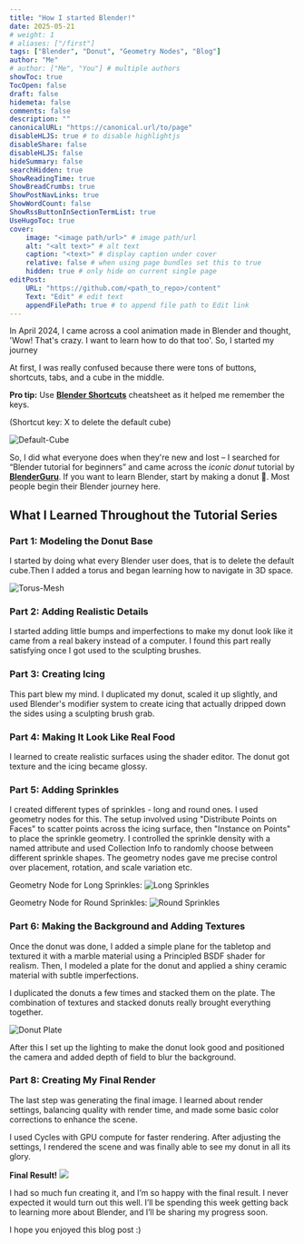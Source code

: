 ```yaml
---
title: "How I started Blender!"
date: 2025-05-21
# weight: 1
# aliases: ["/first"]
tags: ["Blender", "Donut", "Geometry Nodes", "Blog"]
author: "Me"
# author: ["Me", "You"] # multiple authors
showToc: true
TocOpen: false
draft: false
hidemeta: false
comments: false
description: ""
canonicalURL: "https://canonical.url/to/page"
disableHLJS: true # to disable highlightjs
disableShare: false
disableHLJS: false
hideSummary: false
searchHidden: true
ShowReadingTime: true
ShowBreadCrumbs: true
ShowPostNavLinks: true
ShowWordCount: false
ShowRssButtonInSectionTermList: true
UseHugoToc: true
cover:
    image: "<image path/url>" # image path/url
    alt: "<alt text>" # alt text
    caption: "<text>" # display caption under cover
    relative: false # when using page bundles set this to true
    hidden: true # only hide on current single page
editPost:
    URL: "https://github.com/<path_to_repo>/content"
    Text: "Edit" # edit text
    appendFilePath: true # to append file path to Edit link
---
```


In April 2024, I came across a cool animation made in Blender and thought, 'Wow! That's crazy. I want to learn how to do that too'. So, I started my journey

At first, I was really confused because there were tons of buttons, shortcuts, tabs, and a cube in the middle.

**Pro tip:** Use [**Blender Shortcuts**](https://hollisbrown.github.io/blendershortcuts/) cheatsheet as it helped me remember the keys.

(Shortcut key: X to delete the default cube)

![Default-Cube](images/Default-Cube.png)

So, I did what everyone does when they're new and lost – I searched for “Blender tutorial for beginners” and came across the *iconic donut* tutorial by [**BlenderGuru**](https://www.youtube.com/@blenderguru/featured). If you want to learn Blender, start by making a donut 🍩. Most people begin their Blender journey here.

## What I Learned Throughout the Tutorial Series

### Part 1: Modeling the Donut Base

I started by doing what every Blender user does, that is to delete the default cube.Then I added a torus and began learning how to navigate in 3D space.

![Torus-Mesh](images/Torus-Mesh.png)

### Part 2: Adding Realistic Details

I started adding little bumps and imperfections to make my donut look like it came from a real bakery instead of a computer. I found this part really satisfying once I got used to the sculpting brushes.

### Part 3: Creating Icing 

This part blew my mind. I duplicated my donut, scaled it up slightly, and used Blender's modifier system to create icing that actually dripped down the sides using a sculpting brush grab. 

### Part 4: Making It Look Like Real Food

I learned to create realistic surfaces using the shader editor. The donut got texture and the icing became glossy.

### Part 5: Adding Sprinkles

I created different types of sprinkles - long and round ones. I used geometry nodes for this. The setup involved using "Distribute Points on Faces" to scatter points across the icing surface, then "Instance on Points" to place the sprinkle geometry. I controlled the sprinkle density with a named attribute and used Collection Info to randomly choose between different sprinkle shapes. The geometry nodes gave me precise control over placement, rotation, and scale variation etc.

Geometry Node for Long Sprinkles:
![Long Sprinkles](images/Long_Sprinkles.png)

Geometry Node for Round Sprinkles:
![Round Sprinkles](images/Short_Sprinkles.png)

### Part 6: Making the Background and Adding Textures

Once the donut was done, I added a simple plane for the tabletop and textured it with a marble material using a Principled BSDF shader for realism. Then, I modeled a plate for the donut and applied a shiny ceramic material with subtle imperfections.

I duplicated the donuts a few times and stacked them on the plate. The combination of textures and stacked donuts really brought everything together.

![Donut Plate](images/Donut-Plate.png)

After this I set up the lighting to make the donut look good and positioned the camera and added depth of field to blur the background.

### Part 8: Creating My Final Render

The last step was generating the final image. I learned about render settings, balancing quality with render time, and made some basic color corrections to enhance the scene.

I used Cycles with GPU compute for faster rendering. After adjusting the settings, I rendered the scene and was finally able to see my donut in all its glory.

**Final Result!**
![](images/Donut.png)

I had so much fun creating it, and I’m so happy with the final result. I never expected it would turn out this well. I’ll be spending this week getting back to learning more about Blender, and I’ll be sharing my progress soon.

 I hope you enjoyed this blog post :)



